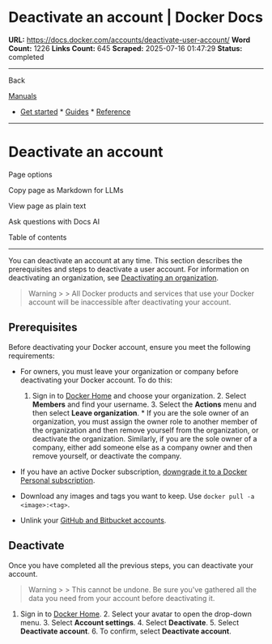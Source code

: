 # Deactivate an account | Docker Docs

**URL:** https://docs.docker.com/accounts/deactivate-user-account/
**Word Count:** 1226
**Links Count:** 645
**Scraped:** 2025-07-16 01:47:29
**Status:** completed

---

Back

[Manuals](https://docs.docker.com/manuals/)

  * [Get started](https://docs.docker.com/get-started/)   * [Guides](https://docs.docker.com/guides/)   * [Reference](https://docs.docker.com/reference/)

* * *

# Deactivate an account

Page options

Copy page as Markdown for LLMs

View page as plain text

Ask questions with Docs AI

Table of contents

* * *

You can deactivate an account at any time. This section describes the prerequisites and steps to deactivate a user account. For information on deactivating an organization, see [Deactivating an organization](https://docs.docker.com/admin/organization/deactivate-account/).

> Warning >  > All Docker products and services that use your Docker account will be inaccessible after deactivating your account.

## Prerequisites

Before deactivating your Docker account, ensure you meet the following requirements:

  * For owners, you must leave your organization or company before deactivating your Docker account. To do this:

    1. Sign in to [Docker Home](https://app.docker.com/admin) and choose your organization.     2. Select **Members** and find your username.     3. Select the **Actions** menu and then select **Leave organization**.   * If you are the sole owner of an organization, you must assign the owner role to another member of the organization and then remove yourself from the organization, or deactivate the organization. Similarly, if you are the sole owner of a company, either add someone else as a company owner and then remove yourself, or deactivate the company.

  * If you have an active Docker subscription, [downgrade it to a Docker Personal subscription](https://docs.docker.com/subscription/change/).

  * Download any images and tags you want to keep. Use `docker pull -a <image>:<tag>`.

  * Unlink your [GitHub and Bitbucket accounts](https://docs.docker.com/docker-hub/repos/manage/builds/link-source/#unlink-a-github-user-account).

## Deactivate

Once you have completed all the previous steps, you can deactivate your account.

> Warning >  > This cannot be undone. Be sure you've gathered all the data you need from your account before deactivating it.

  1. Sign in to [Docker Home](https://app.docker.com/login).   2. Select your avatar to open the drop-down menu.   3. Select **Account settings**.   4. Select **Deactivate**.   5. Select **Deactivate account**.   6. To confirm, select **Deactivate account**.